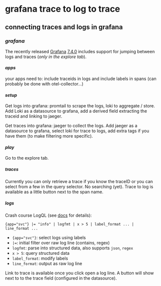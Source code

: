 # grafana trace to log to trace

## connecting traces and logs in grafana


### _grafana_

The recently released [Grafana](https://github.com/grafana/grafana)
[7.4.0](https://github.com/grafana/grafana/releases/tag/v7.4.0)
includes support for jumping between logs and traces
(_only in the explore tab_).

#### _apps_

your apps need to: include traceids in logs and include labels in spans (can probably be done with otel-collector...)

#### _setup_

Get logs into grafana: promtail to scrape the logs, loki to aggregate / store.
Add Loki as a datasource to grafana,
add a derived field extracting the traceid and linking to jaeger.

Get traces into grafana: jaeger to collect the logs.
Add jaeger as a datasource to grafana,
select loki for trace to logs, add extra tags if you have them
(to make filtering more specific).

#### _play_

Go to the explore tab.

##### _traces_

Currently you can only retrieve a trace if you know the traceID
or you can select from a few in the query selector. No searching (yet).
Trace to log is available as a little button next to the span name.

##### _logs_

Crash course LogQL (see [docs](https://grafana.com/docs/loki/latest/logql/) for details):

```logql
{app="svc"} |= "info" | logfmt | x > 5 | label_format ... | line_format ...
```

- `{app="svc"}`: select logs using labels
- `|=`: initial filter over raw log line (contains, regex)
- `logfmt`: parse into structured data, also supports `json`, `regex`
- `x > 5`: query structured data
- `label_format`: modify labels
- `line_format`: output as raw log line

Link to trace is available once you click open a log line.
A button will show next to to the trace field (configured in the datasource).
